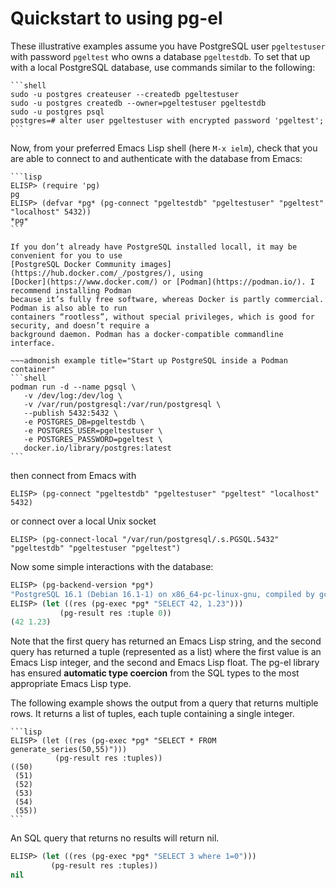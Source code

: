 # Quickstart to using pg-el

These illustrative examples assume you have PostgreSQL user `pgeltestuser` with password `pgeltest`
who owns a database `pgeltestdb`. To set that up with a local PostgreSQL database, use commands
similar to the following:

~~~admonish example title="Create a test user and database with a local PostgreSQL"
```shell
sudo -u postgres createuser --createdb pgeltestuser
sudo -u postgres createdb --owner=pgeltestuser pgeltestdb
sudo -u postgres psql
postgres=# alter user pgeltestuser with encrypted password 'pgeltest';
```
~~~

Now, from your preferred Emacs Lisp shell (here `M-x ielm`), check that you are able to connect to
and authenticate with the database from Emacs:

~~~admonish example title="Connect to PostgreSQL from Emacs"
```lisp
ELISP> (require 'pg)
pg
ELISP> (defvar *pg* (pg-connect "pgeltestdb" "pgeltestuser" "pgeltest" "localhost" 5432))
*pg*
```

If you don’t already have PostgreSQL installed locall, it may be convenient for you to use
[PostgreSQL Docker Community images](https://hub.docker.com/_/postgres/), using
[Docker](https://www.docker.com/) or [Podman](https://podman.io/). I recommend installing Podman
because it’s fully free software, whereas Docker is partly commercial. Podman is also able to run
containers “rootless”, without special privileges, which is good for security, and doesn’t require a
background daemon. Podman has a docker-compatible commandline interface.

~~~admonish example title="Start up PostgreSQL inside a Podman container"
```shell
podman run -d --name pgsql \
   -v /dev/log:/dev/log \
   -v /var/run/postgresql:/var/run/postgresql \
   --publish 5432:5432 \
   -e POSTGRES_DB=pgeltestdb \
   -e POSTGRES_USER=pgeltestuser \
   -e POSTGRES_PASSWORD=pgeltest \
   docker.io/library/postgres:latest
```
~~~

then connect from Emacs with

    ELISP> (pg-connect "pgeltestdb" "pgeltestuser" "pgeltest" "localhost" 5432)

or connect over a local Unix socket

    ELISP> (pg-connect-local "/var/run/postgresql/.s.PGSQL.5432" "pgeltestdb" "pgeltestuser "pgeltest")


Now some simple interactions with the database:

```lisp
ELISP> (pg-backend-version *pg*)
"PostgreSQL 16.1 (Debian 16.1-1) on x86_64-pc-linux-gnu, compiled by gcc (Debian 13.2.0-6) 13.2.0, 64-bit"
ELISP> (let ((res (pg-exec *pg* "SELECT 42, 1.23")))
           (pg-result res :tuple 0))
(42 1.23)
```

Note that the first query has returned an Emacs Lisp string, and the second query has returned a
tuple (represented as a list) where the first value is an Emacs Lisp integer, and the second and
Emacs Lisp float. The pg-el library has ensured **automatic type coercion** from the SQL types to the
most appropriate Emacs Lisp type. 

The following example shows the output from a query that returns multiple rows. It returns a list of
tuples, each tuple containing a single integer.

~~~admonish example title="A query that returns multiple rows"
```lisp
ELISP> (let ((res (pg-exec *pg* "SELECT * FROM generate_series(50,55)")))
          (pg-result res :tuples))
((50)
 (51)
 (52)
 (53)
 (54)
 (55))
```
~~~

An SQL query that returns no results will return nil. 

```lisp
ELISP> (let ((res (pg-exec *pg* "SELECT 3 where 1=0")))
         (pg-result res :tuples))
nil
```
